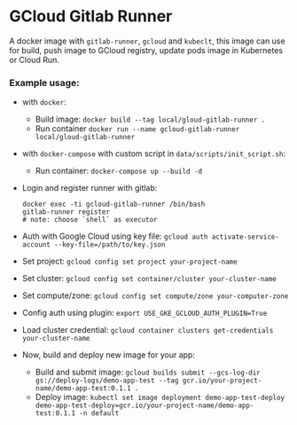 # GCloud Gitlab Runner

A docker image with `gitlab-runner`, `gcloud` and `kubeclt`, this image can use for build, push image to GCloud registry, update pods image in Kubernetes or Cloud Run.

### Example usage:

* with `docker`:
  * Build image: `docker build --tag local/gloud-gitlab-runner .`
  * Run container `docker run --name gcloud-gitlab-runner local/gloud-gitlab-runner`
* with `docker-compose` with custom script in `data/scripts/init_script.sh`:
  * Run container: `docker-compose up --build -d`

* Login and register runner with gitlab: 
  ```
  docker exec -ti gcloud-gitlab-runner /bin/bash
  gitlab-runner register
  # note: choose `shell` as executor
  ```
* Auth with Google Cloud using key file: `gcloud auth activate-service-account --key-file=/path/to/key.json`
* Set project: `gcloud config set project your-project-name`
* Set cluster: `gcloud config set container/cluster your-cluster-name`
* Set compute/zone: `gcloud config set compute/zone your-computer-zone`
* Config auth using plugin: `export USE_GKE_GCLOUD_AUTH_PLUGIN=True`
* Load cluster credential: `gcloud container clusters get-credentials your-cluster-name`

* Now, build and deploy new image for your app:
  * Build and submit image: `gcloud builds submit --gcs-log-dir gs://deploy-logs/demo-app-test --tag gcr.io/your-project-name/demo-app-test:0.1.1 .`
  * Deploy image: `kubectl set image deployment demo-app-test-deploy demo-app-test-deploy=gcr.io/your-project-name/demo-app-test:0.1.1 -n default`

